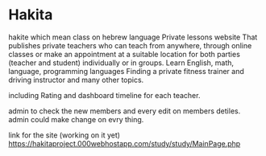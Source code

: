 # Hakita
hakite which mean class on hebrew language
Private lessons website
That publishes private teachers who can teach from anywhere, through online classes or make an appointment at a suitable location for both parties (teacher and student) individually or in groups. Learn English, math, language, programming languages Finding a private fitness trainer and driving instructor and many other topics.

including Rating and dashboard timeline for each teacher.

admin to check the new members and every edit on members detiles. admin could make change on evry thing.

link for the site (working on  it yet) https://hakitaproject.000webhostapp.com/study/study/MainPage.php

